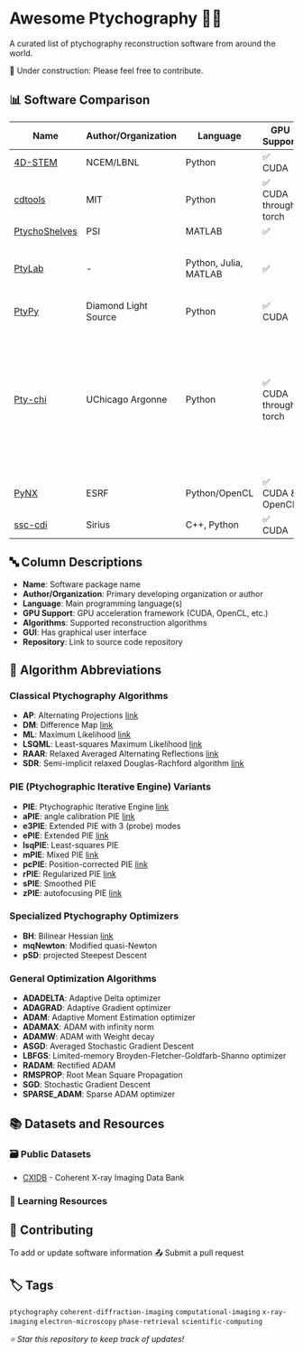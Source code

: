 # Awesome Ptychography 🔬✨

A curated list of ptychography reconstruction software from around the world. 

🚧 Under construction: Please feel free to contribute. 

## 📊 Software Comparison

| Name | Author/Organization | Language | GPU Support | Algorithms | GUI |
|------|-------------------|----------|-------------|-----------|-----|
| [4D-STEM](https://github.com/py4dstem/py4DSTEM) | NCEM/LBNL | Python | ✅ CUDA | mPIE |  ✅ |
| [cdtools](https://github.com/cdtools-developers/cdtools) | MIT | Python | ✅ CUDA through torch | ADAM, SGD, LBFGS | ❌ |
| [PtychoShelves](https://www.psi.ch/en/sls/csaxs/software) | PSI | MATLAB | ✅  | PIE, DM, ML |  ❌ |
| [PtyLab](https://github.com/PtyLab) | - | Python, Julia, MATLAB | ✅ | ePIE, mPIE, pcPIE, e3PIE, lsqPIE, aPIE, sPIE, zPIE, pSD, mqNewton | ❌ |
| [PtyPy](https://github.com/ptycho/ptypy) | Diamond Light Source | Python |  ✅ CUDA | PIE, DM, RAAR, SDR |  ❌ |
| [Pty-chi](https://github.com/AdvancedPhotonSource/pty-chi) | UChicago Argonne | Python | ✅ CUDA through torch | ADADELTA, ADAGRAD, ADAM, ADAMAX, ADAMW, ASGD, LBFGS, RADAM, RMSPROP, SGD, SPARSE_ADAM, BH, DM, ePIE, LSQML, PIE, rPIE | ❌ |
| [PyNX](https://pynx.esrf.fr/en/latest/) | ESRF | Python/OpenCL |  ✅ CUDA & OpenCL | PIE, DM, AP | ❌ |
| [ssc-cdi](https://zenodo.org/records/15427455) | Sirius | C++, Python | ✅ CUDA | rPIE, mPIE, AP, RAAR, ML | ❌ |

## 🔤 Column Descriptions

- **Name**: Software package name
- **Author/Organization**: Primary developing organization or author
- **Language**: Main programming language(s)
- **GPU Support**: GPU acceleration framework (CUDA, OpenCL, etc.)
- **Algorithms**: Supported reconstruction algorithms
- **GUI**: Has graphical user interface
- **Repository**: Link to source code repository

## 🧮 Algorithm Abbreviations

### Classical Ptychography Algorithms
- **AP**: Alternating Projections [link](https://www.sciencedirect.com/science/article/pii/S1063520315000913)
- **DM**: Difference Map [link](https://www.science.org/doi/10.1126/science.1158573)
- **ML**: Maximum Likelihood [link](https://iopscience.iop.org/article/10.1088/1367-2630/14/6/063004)
- **LSQML**: Least-squares Maximum Likelihood [link](https://opg.optica.org/oe/fulltext.cfm?uri=oe-26-3-3108&id=381198)
- **RAAR**: Relaxed Averaged Alternating Reflections [link](https://arxiv.org/abs/math/0405208)
- **SDR**: Semi-implicit relaxed Douglas-Rachford algorithm [link](https://opg.optica.org/oe/fulltext.cfm?uri=oe-27-22-31246&id=422295)

### PIE (Ptychographic Iterative Engine) Variants
- **PIE**: Ptychographic Iterative Engine [link](https://www.sciencedirect.com/science/article/pii/S0304399109001284)
- **aPIE**: angle calibration PIE [link](https://opg.optica.org/ol/fulltext.cfm?uri=ol-47-8-1949&id=471191)
- **e3PIE**: Extended PIE with 3 (probe) modes
- **ePIE**: Extended PIE [link](https://www.sciencedirect.com/science/article/pii/S0304399109001284)
- **lsqPIE**: Least-squares PIE
- **mPIE**: Mixed PIE [link](https://opg.optica.org/oe/fulltext.cfm?uri=oe-25-25-30851&id=377327)
- **pcPIE**: Position-corrected PIE [link](https://www.sciencedirect.com/science/article/abs/pii/S0304399112001222)
- **rPIE**: Regularized PIE [link](https://opg.optica.org/optica/fulltext.cfm?uri=optica-4-7-736)
- **sPIE**: Smoothed PIE 
- **zPIE**: autofocusing PIE [link](https://opg.optica.org/ol/fulltext.cfm?uri=ol-45-7-2030&id=429515)

### Specialized Ptychography Optimizers
- **BH**: Bilinear Hessian [link](https://arxiv.org/abs/2502.10755)
- **mqNewton**: Modified quasi-Newton
- **pSD**: projected Steepest Descent

### General Optimization Algorithms
- **ADADELTA**: Adaptive Delta optimizer
- **ADAGRAD**: Adaptive Gradient optimizer
- **ADAM**: Adaptive Moment Estimation optimizer
- **ADAMAX**: ADAM with infinity norm
- **ADAMW**: ADAM with Weight decay
- **ASGD**: Averaged Stochastic Gradient Descent
- **LBFGS**: Limited-memory Broyden-Fletcher-Goldfarb-Shanno optimizer
- **RADAM**: Rectified ADAM
- **RMSPROP**: Root Mean Square Propagation
- **SGD**: Stochastic Gradient Descent
- **SPARSE_ADAM**: Sparse ADAM optimizer

## 📚 Datasets and Resources

### 🗃️ Public Datasets
- [CXIDB](http://cxidb.org/) - Coherent X-ray Imaging Data Bank

### 📖 Learning Resources


## 🤝 Contributing

To add or update software information 📤 Submit a pull request

## 🏷️ Tags

`ptychography` `coherent-diffraction-imaging` `computational-imaging` `x-ray-imaging` `electron-microscopy` `phase-retrieval` `scientific-computing`



*⭐ Star this repository to keep track of updates!*
